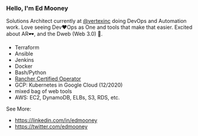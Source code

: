 ### Hello, I'm Ed Mooney

Solutions Architect currently at [@vertexinc](https://github.com/vertexinc) doing DevOps and Automation work. Love seeing Dev❤️Ops as One and tools that make that easier. Excited about AR🕶️, and the Dweb (Web 3.0) 🚀.

* Terraform
* Ansible
* Jenkins
* Docker
* Bash/Python
* [Rancher Certified Operator](https://academy.rancher.com/certificates/142e40ed08fd40e884d72536d28d85ee)
* GCP: Kubernetes in Google Cloud (12/2020)
* mixed bag of web tools
* AWS: EC2, DynamoDB, ELBs, S3, RDS, etc.

See More:

* https://linkedin.com/in/edmooney
* https://twitter.com/edmooney

